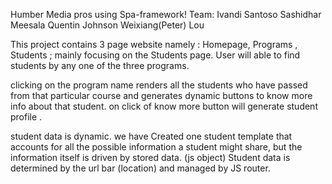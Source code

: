 Humber Media pros using Spa-framework!
Team:
Ivandi Santoso
Sashidhar Meesala
Quentin Johnson
Weixiang(Peter) Lou

This project contains 3 page website namely : Homepage, Programs , Students ; mainly focusing on the Students page.
User will able to find students by any one of the three programs.

clicking on the program name renders all the students who have passed from that particular course and generates dynamic buttons to know more info about that student.
on click of know more button will generate student profile .

student data is dynamic. we have Created one student template that accounts for all the possible information a student might share, but the information itself is driven by stored data. (js object)
Student data is determined by the url bar (location) and managed by  JS router. 






